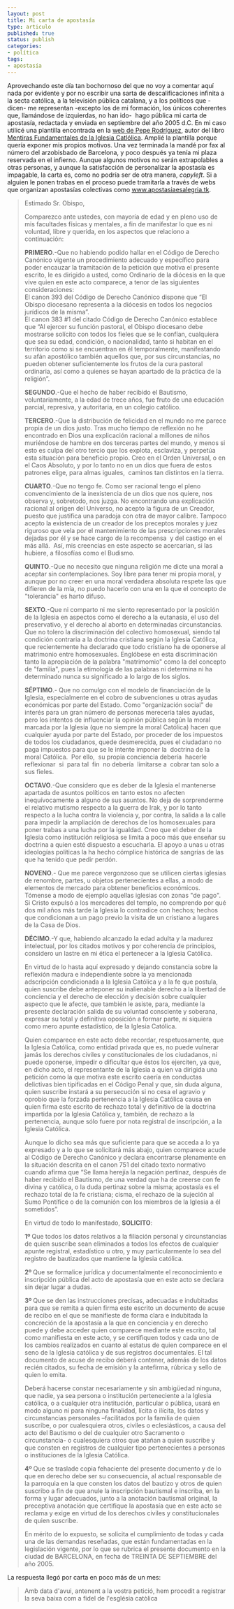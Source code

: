 ```yaml
---
layout: post
title: Mi carta de apostasía
type: articulo
published: true
status: publish
categories:
- política
tags:
- apostasía
---
```

<p>Aprovechando este día tan bochornoso del que no voy a comentar aquí nada por evidente y por no escribir una sarta de descalificaciones infinita a la secta católica, a la televisión pública catalana, y a los políticos que -dicen- me representan -excepto los de mi formación, los únicos coherentes que, llamándose de izquierdas, no han ido-  hago pública mi carta de apostasía, redactada y enviada en septiembre del año 2005 d.C. En mi caso utilicé una plantilla encontrada en la <a href="http://www.pepe-rodriguez.com/Cristianismo/Apostasia/Apostatar_formulario.htm">web de Pepe Rodríguez</a>, autor del libro <a href="http://www.pepe-rodriguez.com/Mentiras_Iglesia/Mentiras_Iglesia_ficha.htm">Mentiras Fundamentales de la Iglesia Catlólica</a>. Amplié la plantilla porque quería exponer mis propios motivos. Una vez terminada la mandé por fax al número del arzobisbado de Barcelona, y poco después ya tenía mi plaza reservada en el infierno. Aunque algunos motivos no serán extrapolables a otras personas, y aunque la satisfacción de personalizar la apostasía es impagable, la carta es, como no podría ser de otra manera, <span style="font-style: italic;">copyleft</span>. Si a alguien le ponen trabas en el proceso puede tramitarla a través de webs que organizan apostasías colectivas como <a rel="nofollow" href="http://www.apostasiaesalegria.tk/" target="_blank">www.apostasiaesalegria.tk</a>.</p>
<blockquote><p>Estimado Sr. Obispo,</p>
<p>Comparezco ante ustedes, con mayoría de edad y en pleno uso de mis facultades físicas y mentales, a fin de manifestar lo que es ni voluntad, libre y querida, en los aspectos que relaciono a continuación:</p>
<p><span style="font-weight: bold;">PRIMERO</span>.-Que no habiendo podido hallar en el Código de Derecho Canónico vigente un procedimiento adecuado y específico para poder encauzar la tramitación de la petición que motiva el presente escrito, le es dirigido a usted, como Ordinario de la diócesis en la que vive quien en este acto comparece, a tenor de las siguientes consideraciones:<br />
El canon 393 del Código de Derecho Canónico dispone que “El Obispo diocesano representa a la diócesis en todos los negocios jurídicos de la misma”.<br />
El canon 383 #1 del citado Código de Derecho Canónico establece que “Al ejercer su función pastoral, el Obispo diocesano debe mostrarse solícito con todos los fieles que se le confían, cualquiera que sea su edad, condición, o nacionalidad, tanto si habitan en el territorio como si se encuentran en él temporalmente, manifestando su afán apostólico también aquellos que, por sus circunstancias, no pueden obtener suficientemente los frutos de la cura pastoral ordinaria, así como a quienes se hayan apartado de la práctica de la religión”.</p>
<p><span style="font-weight: bold;">SEGUNDO</span>.-Que el hecho de haber recibido el Bautismo, voluntariamente, a la edad de trece años, fue fruto de una educación parcial, represiva, y autoritaria, en un colegio católico.</p>
<p><span style="font-weight: bold;">TERCERO</span>.-Que la distribución de felicidad en el mundo no me parece propia de un dios justo. Tras mucho tiempo de reflexión no he encontrado en Dios una explicación racional a millones de niños muriéndose de hambre en dos terceras partes del mundo, y menos si esto es culpa del otro tercio que los explota, esclaviza, y perpetúa esta situación para beneficio propio. Creo en el Orden Universal, o en el Caos Absoluto, y por lo tanto no en un dios que fuera de estos patrones elige, para almas iguales,  caminos tan distintos en la tierra.</p>
<p><span style="font-weight: bold;">CUARTO</span>.-Que no tengo fe. Como ser racional tengo el pleno convencimiento de la inexistencia de un dios que nos quiere, nos observa y, sobretodo, nos juzga. No encontrando una explicación racional al origen del Universo, no acepto la figura de un Creador, puesto que justifica una paradoja con otra de mayor calibre. Tampoco acepto la existencia de un creador de los preceptos morales y juez riguroso que vela por el mantenimiento de las prescripciones morales dejadas por él y se hace cargo de la recompensa  y del castigo en el más allá.  Así, mis creencias en este aspecto se acercarían, si las hubiere, a filosofías como el Budismo.</p>
<p><span style="font-weight: bold;">QUINTO</span>.-Que no necesito que ninguna religión me dicte una moral a aceptar sin contemplaciones. Soy libre para tener mi propia moral, y aunque por no creer en una moral verdadera absoluta respete las que difieren de la mía, no puedo hacerlo con una en la que el concepto de "tolerancia" es harto difuso.</p>
<p><span style="font-weight: bold;">SEXTO</span>.-Que ni comparto ni me siento representado por la posición de la Iglesia en aspectos como el derecho a la eutanasia, el uso del preservativo, y el derecho al aborto en determinadas circunstancias. Que no tolero la discriminación del colectivo homosexual, siendo tal condición contraria a la doctrina cristiana según la Iglesia Católica, que recientemente ha declarado que todo cristiano ha de oponerse al matrimonio entre homosexuales. Englóbese en esta discriminación tanto la apropiación de la palabra "matrimomio" como la del concepto de "familia", pues la etimología de las palabras ni determina ni ha determinado nunca su significado a lo largo de los siglos.</p>
<p><span style="font-weight: bold;">SÉPTIMO</span>.- Que no comulgo con el modelo de financiación de la Iglesia, especialmente en el cobro de subvenciones u otras ayudas económicas por parte del Estado. Como "organización social" de interés para un gran número de personas merecería tales ayudas, pero los intentos de influenciar la opinión pública según la moral marcada por la Iglesia (que no siempre la moral Católica) hacen que cualquier ayuda por parte del Estado, por proceder de los impuestos de todos los ciudadanos, quede desmerecida, pues el ciudadano no paga impuestos para que se le intente imponer la  doctrina de la moral Católica.  Por ello,  su propia conciencia debería  hacerle  reflexionar  si  para tal  fin  no debería  limitarse a  cobrar tan solo a sus fieles.</p>
<p><span style="font-weight: bold;">OCTAVO</span>.-Que considero que es deber de la Iglesia el mantenerse apartada de asuntos políticos en tanto estos no afecten inequívocamente a alguno de sus asuntos. No deja de sorprenderme el relativo mutismo respecto a la guerra de Irak, y por lo tanto respecto a la lucha contra la violencia y, por contra, la salida a la calle para impedir la ampliación de derechos de los homosexuales para poner trabas a una lucha por la igualdad. Creo que el deber de la Iglesia como institución religiosa se limita a poco más que enseñar su doctrina a quien esté dispuesto a escucharla. El apoyo a unas u otras ideologías políticas la ha hecho cómplice histórica de sangrías de las que ha tenido que pedir perdón.</p>
<p><span style="font-weight: bold;">NOVENO</span>.- Que me parece vergonzoso que se utilicen ciertas iglesias de renombre, partes, u objetos pertenecientes a ellas, a modo de elementos de mercado para obtener beneficios económicos. Tómense a modo de ejemplo aquellas iglesias con zonas "de pago". Si Cristo expulsó a los mercaderes del templo, no comprendo por qué dos mil años más tarde la Iglesia lo contradice con hechos; hechos que condicionan a un pago previo la visita de un cristiano a lugares de la Casa de Dios.</p>
<p><span style="font-weight: bold;">DÉCIMO</span>.-Y que, habiendo alcanzado la edad adulta y la madurez intelectual, por los citados motivos y por coherencia de principios, considero un lastre en mi ética el pertenecer a la Iglesia Católica.</p>
<p>En virtud de lo hasta aquí expresado y dejando constancia sobre la reflexión madura e independiente sobre la ya mencionada adscripción condicionada a la Iglesia Católica y a la fe que postula, quien suscribe debe anteponer su inalienable derecho a la libertad de conciencia y el derecho de elección y decisión sobre cualquier aspecto que le afecte, que también le asiste, para, mediante la presente declaración salida de su voluntad consciente y soberana, expresar su total y definitiva oposición a formar parte, ni siquiera como mero apunte estadístico, de la Iglesia Católica.</p>
<p>Quien comparece en este acto debe recordar, respetuosamente, que la Iglesia Católica, como entidad privada que es, no puede vulnerar jamás los derechos civiles y constitucionales de los ciudadanos, ni puede oponerse, impedir o dificultar que éstos los ejerciten, ya que, en dicho acto, el representante de la Iglesia a quien va dirigida una petición como la que motiva este escrito caería en conductas delictivas bien tipificadas en el Código Penal y que, sin duda alguna, quien suscribe instará a su persecución si no cesa el agravio y oprobio que la forzada pertenencia a la Iglesia Católica causa en quien firma este escrito de rechazo total y definitivo de la doctrina impartida por la Iglesia Católica y, también, de rechazo a la pertenencia, aunque sólo fuere por nota registral de inscripción, a la Iglesia Católica.</p>
<p>Aunque lo dicho sea más que suficiente para que se acceda a lo ya expresado y a lo que se solicitará más abajo, quien comparece acude al Código de Derecho Canónico y declara encontrarse plenamente en la situación descrita en el canon 751 del citado texto normativo cuando afirma que “Se llama herejía la negación pertinaz, después de haber recibido el Bautismo, de una verdad que ha de creerse con fe divina y católica, o la duda pertinaz sobre la misma; apostasía es el rechazo total de la fe cristiana; cisma, el rechazo de la sujeción al Sumo Pontífice o de la comunión con los miembros de la Iglesia a él sometidos”.</p>
<p>En virtud de todo lo manifestado, <strong>SOLICITO</strong>:</p>
<p><strong>1º </strong>Que todos los datos relativos a la filiación personal y circunstancias de quien suscribe sean eliminados a todos los efectos de cualquier apunte registral, estadístico u otro, y muy particularmente lo sea del registro de bautizados que mantiene la Iglesia católica.</p>
<p><strong>2º </strong>Que se formalice jurídica y documentalmente el reconocimiento e inscripción pública del acto de apostasía que en este acto se declara sin dejar lugar a dudas.</p>
<p><strong>3º </strong>Que se den las instrucciones precisas, adecuadas e indubitadas para que se remita a quien firma este escrito un documento de acuse de recibo en el que se manifieste de forma clara e indubitada la concreción de la apostasía a la que en conciencia y en derecho puede y debe acceder quien comparece mediante este escrito, tal como manifiesta en este acto, y se certifiquen todos y cada uno de los cambios realizados en cuanto al estatus de quien comparece en el seno de la Iglesia católica y de sus registros documentales. El tal documento de acuse de recibo deberá contener, además de los datos recién citados, su fecha de emisión y la antefirma, rúbrica y sello de quien lo emita.</p>
<p>Deberá hacerse constar necesariamente y sin ambigüedad ninguna, que nadie, ya sea persona o institución perteneciente a la Iglesia católica, o a cualquier otra institución, particular o pública, usará en modo alguno ni para ninguna finalidad, lícita o ilícita, los datos y circunstancias personales –facilitados por la familia de quien suscribe, o por cualesquiera otros, civiles o eclesiásticos, a causa del acto del Bautismo o del de cualquier otro Sacramento o circunstancia- o cualesquiera otros que atañan a quien suscribe y que consten en registros de cualquier tipo pertenecientes a personas o instituciones de la Iglesia Católica.</p>
<p><strong>4º </strong>Que se traslade copia fehaciente del presente documento y de lo que en derecho debe ser su consecuencia, al actual responsable de la parroquia en la que consten los datos del bautizo y otros de quien suscribo a fin de que anule la inscripción bautismal e inscriba, en la forma y lugar adecuados, junto a la anotación bautismal original, la preceptiva anotación que certifique la apostasía que en este acto se reclama y exige en virtud de los derechos civiles y constitucionales de quien suscribe.</p>
<p>En mérito de lo expuesto, se solicita el cumplimiento de todas y cada una de las demandas reseñadas, que están fundamentadas en la legislación vigente, por lo que se rubrica el presente documento en la ciudad de BARCELONA, en fecha de TREINTA DE SEPTIEMBRE del año 2005.</p></blockquote>
<p>La respuesta llegó por carta en poco más de un mes:</p>
<blockquote><p>Amb data d'avui, antenent a la vostra petició, hem procedit a registrar la seva baixa com a fidel de l'església catòlica</p></blockquote>
